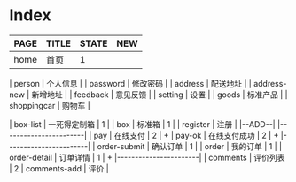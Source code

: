 # Index

| PAGE | TITLE | STATE | NEW |
|------|--------|------|-----|
| home | 首页 | 1 |

| person | 个人信息 |
| password | 修改密码 |
| address | 配送地址 |
| address-new | 新增地址 |
| feedback | 意见反馈 |
| setting | 设置 |
| goods | 标准产品 |
| shoppingcar | 购物车 |

| box-list | 一死得定制箱 | 1 |
| box | 标准箱 | 1 |
| register | 注册 |
|--ADD--|
|-----------------------|
| pay | 在线支付 | 2 | +
| pay-ok | 在线支付成功 | 2 | +
|-----------------------|
| order-submit | 确认订单 | 1 |
| order | 我的订单 | 1 |
| order-detail | 订单详情 | 1 | +
|-----------------------|
| comments | 评价列表 | 2
| comments-add | 评价 |
